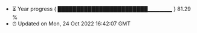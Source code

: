 - ⏳ Year progress { ████████████████████████▁▁▁▁▁▁ } 81.29 %
- ⏰ Updated on Mon, 24 Oct 2022 16:42:07 GMT

